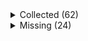 <details><summary>Collected (62)</summary>
<p>

| Packet |
| --- |
| login |
| custom_payload |
| difficulty |
| abilities |
| held_item_slot |
| declare_recipes |
| tags |
| entity_status |
| declare_commands |
| unlock_recipes |
| player_info |
| map_chunk |
| spawn_entity_living |
| entity_metadata |
| entity_update_attributes |
| spawn_entity |
| entity_velocity |
| position |
| world_border |
| update_time |
| spawn_position |
| window_items |
| set_slot |
| multi_block_change |
| advancements |
| entity_head_rotation |
| update_health |
| experience |
| keep_alive |
| entity_equipment |
| block_change |
| rel_entity_move |
| entity_move_look |
| entity_teleport |
| chat |
| entity_destroy |
| named_entity_spawn |
| tab_complete |
| combat_event |
| unload_chunk |
| respawn |
| game_state_change |
| sound_effect |
| set_cooldown |
| entity_look |
| map |
| title |
| scoreboard_objective |
| scoreboard_display_objective |
| scoreboard_score |
| named_sound_effect |
| entity_effect |
| remove_entity_effect |
| open_window |
| craft_progress_bar |
| transaction |
| close_window |
| boss_bar |
| spawn_entity_painting |
| collect |
| statistics |
| world_event |

</p>
</details>
<details><summary>Missing (24)</summary>
<p>

| Packet |
| --- |
| spawn_entity_experience_orb |
| spawn_entity_weather |
| animation |
| block_break_animation |
| tile_entity_data |
| block_action |
| face_player |
| nbt_query_response |
| kick_disconnect |
| explosion |
| world_particles |
| entity |
| vehicle_move |
| open_sign_entity |
| craft_recipe_response |
| bed |
| resource_pack_send |
| camera |
| attach_entity |
| set_passengers |
| teams |
| stop_sound |
| playerlist_header |
| select_advancement_tab |

</p>
</details>